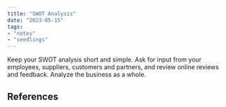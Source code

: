 ```yaml
---
title: "SWOT Analysis"
date: "2023-05-15"
tags:
- "notes"
- "seedlings"
---
```


Keep your SWOT analysis short and simple.
Ask for input from your employees, suppliers, customers and partners, and review online reviews and feedback.
Analyze the business as a whole.

## References